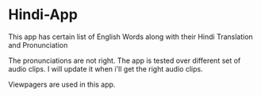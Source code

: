 # Hindi-App
This app has certain list of English Words along with their Hindi Translation and Pronunciation

The pronunciations are not right. The app is tested over different set of audio clips.
I will update it when i'll get the right audio clips.

Viewpagers are used in this app.
